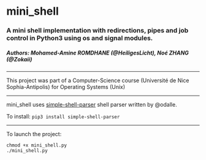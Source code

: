 # mini_shell
### A mini shell implementation with redirections, pipes and job control in Python3 using os and signal modules.
##### Authors: Mohamed-Amine ROMDHANE (@HeiligesLicht), Noé ZHANG (@Zokaii)
______

This project was part of a Computer-Science course (Université de Nice Sophia-Antipolis) for Operating Systems (Unix)

_____

mini_shell uses [simple-shell-parser](https://github.com/odalle/simple_shell_parser) shell parser written by @odalle.

To install:
`pip3 install simple-shell-parser`

_____

To launch the project:
```
chmod +x mini_shell.py
./mini_shell.py
```
